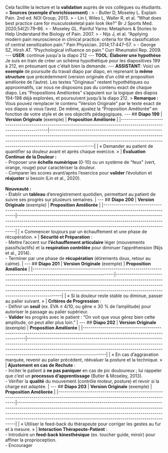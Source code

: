 Cela facilite la lecture et la **validation** auprès de vos collègues ou étudiants. > **Sources (exemple d’enrichissement)** : > - Butler D, Moseley L. Explain Pain. 2nd ed. NOI Group; 2013. > - Lin I, Wiles L, Waller R, et al. “What does best practice care for musculoskeletal pain look like?” Br J Sports Med. 2020;54(2):79–86. > - Moseley GL. Painful Yarns: Metaphors & Stories to Help Understand the Biology of Pain. 2007. > - Nijs J, et al. “Applying modern pain neuroscience in clinical practice: criteria for the classification of central sensitization pain.” Pain Physician. 2014;17:447–57. > - George SZ, Hirsh AT. “Psychological influence on pain.” Curr Rheumatol Rep. 2009. --- **USER**: continue jusqu'a la diapo 212 --- **TOOL**: **Élaborer une hypothèse** Je suis en train de créer un schéma hypothétique pour les diapositives 199 à 212, en présumant que c'était bien la demande. --- **ASSISTANT**: Voici un **exemple** de poursuite du travail diapo par diapo, en reprenant la **même structure** que précédemment (version originale d’un côté et proposition améliorée de l’autre). Les textes “Originaux” restent hypothétiques ou approximatifs, car nous ne disposons pas du contenu exact de chaque diapo. Les “Propositions Améliorées” s’appuient sur la logique des diapos 194-198 déjà explorées, et poursuivent jusqu’à la diapo 212. > **Remarque :** Vous pouvez remplacer le contenu “Version Originale” par le texte exact de vos diapos si vous l’avez. De même, ajustez la “Proposition Améliorée” en fonction de votre style et de vos objectifs pédagogiques. --- ## **Diapo 199** | **Version Originale** (exemple) | **Proposition Améliorée** | |------------------------------------------------------------------------------------------------------------------------|----------------------------------------------------------------------------------------------------------------------------------------------------------------------------------------------------------------------------------------------------------------| | « Demander au patient de quantifier sa douleur avant et après chaque exercice. » | **Évaluation Continue de la Douleur :** <br/>- Proposer une **échelle numérique** (0-10) ou un système de “feux” (vert, orange, rouge) pour caractériser la douleur.<br/>- Comparer les scores avant/après l’exercice pour **valider** l’évolution et **réajuster** si besoin (Lin et al., 2020). <br/><br/>**Nouveauté :** <br/>- Établir un **tableau** d’enregistrement quotidien, permettant au patient de suivre ses progrès sur plusieurs semaines. | --- ## **Diapo 200** | **Version Originale** (exemple) | **Proposition Améliorée** | |----------------------------------------------------------------------------------------------------------------|-----------------------------------------------------------------------------------------------------------------------------------------------------------------------------------------------------------------------------------------| | « Commencer toujours par un échauffement et une phase de récupération. » | **Sécurité et Préparation** : <br/>- Mettre l’accent sur **l’échauffement articulaire** léger (mouvements passifs/actifs) et la **respiration contrôlée** pour diminuer l’appréhension (Nijs et al., 2014). <br/>- Terminer par une phase de **récupération** (étirements doux, retour au calme). | --- ## **Diapo 201** | **Version Originale** (exemple) | **Proposition Améliorée** | |----------------------------------------------------------------------------------------------------------------------|---------------------------------------------------------------------------------------------------------------------------------------------------------------------------------------------------------------------------------------------------------------------------------------------| | « Si la douleur reste stable ou diminue, passer au palier suivant. » | **Critères de Progression** : <br/>- Définir un **seuil** (ex. EVA ≤ 4/10, ou gêne ≤ 30 % de l’amplitude) pour autoriser le passage au palier supérieur.<br/>- **Valider** les progrès avec le patient : “On voit que vous gérez bien cette amplitude, on peut aller plus loin.” | --- ## **Diapo 202** | **Version Originale** (exemple) | **Proposition Améliorée** | |-------------------------------------------------------------------------------------------------------------------------------|---------------------------------------------------------------------------------------------------------------------------------------------------------------------------------------------------------------------------------------------------------------------------------| | « En cas d’aggravation marquée, revenir au palier précédent, réévaluer la posture et la technique. » | **Ajustement en cas de Rechute** : <br/>- Inciter le patient à **ne pas paniquer** en cas de pic douloureux ; lui rappeler que c’est un **processus d’apprentissage** (Butler & Moseley, 2013). <br/>- Vérifier la **qualité** du mouvement (contrôle moteur, posture) et revoir si la charge est adaptée. | --- ## **Diapo 203** | **Version Originale** (exemple) | **Proposition Améliorée** | |---------------------------------------------------------------------------------------------------------------------------------------|-----------------------------------------------------------------------------------------------------------------------------------------------------------------------------------------------------------------------------------------------------------------------------------------------------------------------| | « Utiliser le feed-back du thérapeute pour corriger les gestes au fur et à mesure. » | **Interaction Thérapeute-Patient** : <br/>- Introduire un **feed-back kinesthésique** (ex. toucher guide, miroir) pour affiner la proprioception. <br/>- Encourager